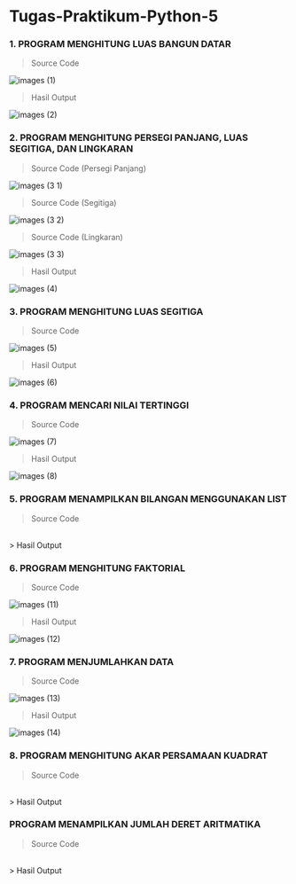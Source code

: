# Tugas-Praktikum-Python-5

### 1. PROGRAM MENGHITUNG LUAS BANGUN DATAR

> Source Code

![images (1)](https://user-images.githubusercontent.com/93045470/142645549-30c857c1-d801-47a4-a1ed-73672fd9f71b.png)
> Hasil Output

![images (2)](https://user-images.githubusercontent.com/93045470/142645560-218ac0bd-dfb6-4d4f-81ac-835b8830cff3.png)

### 2. PROGRAM MENGHITUNG PERSEGI PANJANG, LUAS SEGITIGA, DAN LINGKARAN

> Source Code (Persegi Panjang)

![images (3 1)](https://user-images.githubusercontent.com/93045470/142645562-093eff1d-6fe6-42e1-b8cb-38c82017ab34.png)<br>
> Source Code (Segitiga)

![images (3 2)](https://user-images.githubusercontent.com/93045470/142645568-0c9aa839-6b87-42ee-bb9d-9c52c464ae01.png)<br>
> Source Code (Lingkaran)

![images (3 3)](https://user-images.githubusercontent.com/93045470/142645571-8a158d08-68f2-482a-bb85-87c02223e6ec.png)<br>
> Hasil Output

![images (4)](https://user-images.githubusercontent.com/93045470/142645577-30f8fdfb-60d9-48d4-b2b2-6e1805fc3fe4.png)

### 3. PROGRAM MENGHITUNG LUAS SEGITIGA

> Source Code

![images (5)](https://user-images.githubusercontent.com/93045470/142619841-1c4b7b4c-d2dc-483a-b081-d9b7548e79ef.png)<br>
> Hasil Output

![images (6)](https://user-images.githubusercontent.com/93045470/142619847-436a7e8b-9a19-43c7-a4b2-96895ca5a58c.png)

### 4. PROGRAM MENCARI NILAI TERTINGGI

> Source Code

![images (7)](https://user-images.githubusercontent.com/93045470/142640581-01945239-1bce-4112-9911-2face2499a17.png)
> Hasil Output

![images (8)](https://user-images.githubusercontent.com/93045470/142640588-21b31323-740f-426c-b6cf-ceeafb35f155.png)

### 5. PROGRAM MENAMPILKAN BILANGAN MENGGUNAKAN LIST

> Source Code<br>

<br>
> Hasil Output<br>



### 6. PROGRAM MENGHITUNG FAKTORIAL

> Source Code<br>

![images (11)](https://user-images.githubusercontent.com/93045470/142643701-51fa2fdc-fdd9-4cad-95ba-a48015ac89ee.png)
> Hasil Output<br>

![images (12)](https://user-images.githubusercontent.com/93045470/142640595-f1c2cafc-3625-4848-8a22-fa92456f34bf.png)

### 7. PROGRAM MENJUMLAHKAN DATA

> Source Code<br>

![images (13)](https://user-images.githubusercontent.com/93045470/142642569-d0363774-95de-47b9-a467-7e5f51e3609e.png)<br>
> Hasil Output<br>

![images (14)](https://user-images.githubusercontent.com/93045470/142642577-7a406158-3599-46c7-b4cc-c98f45298e88.png)

### 8. PROGRAM MENGHITUNG AKAR PERSAMAAN KUADRAT

> Source Code<br>

<br>
> Hasil Output<br>



### PROGRAM MENAMPILKAN JUMLAH DERET ARITMATIKA

> Source Code<br>

<br>
> Hasil Output<br>


